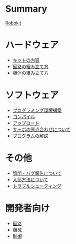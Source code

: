 # Summary

[Robokit](./00-title-page.md)

# ハードウェア

- [キットの内容](./01-kit-contents.md)
- [回路の組み立て方](./02-construct-circuit.md)
- [機体の組み立て方](./03-construct-machine.md)

# ソフトウェア

- [プログラミング環境構築](./04-environment-setup.md)
- [コンパイル](./05-compile.md)
- [アップロード](./06-upload.md)
- [サーボの原点合わせについて](./07-reset-servo.md)
- [プログラムの解説]()

# その他

- [質問・バグ報告について](./09-contributing.md)
- [入部方法について](./10-joining.md)
- [トラブルシューティング](./11-troubleshooting.md)

# 開発者向け

- [回路](./for-developers/dev-circuit.md)
- [機械]()
- [制御](./for-developers/dev-control.md)
